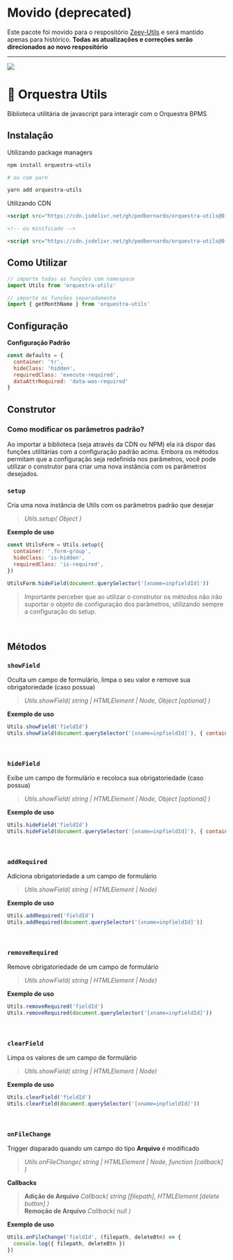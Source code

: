 # Movido (deprecated)

Este pacote foi movido para o respositório [Zeev-Utils](https://github.com/pedbernardo/zeev-utils) e será mantido apenas para histórico.
**Todas as atualizações e correções serão direcionados ao novo respositório**

---

[![](https://data.jsdelivr.com/v1/package/gh/pedbernardo/orquestra-utils/badge)](https://www.jsdelivr.com/package/gh/pedbernardo/orquestra-utils)
# 📎 Orquestra Utils
Biblioteca utilitária de javascript para interagir com o Orquestra BPMS

## Instalação
Utilizando package managers

```bash
npm install orquestra-utils

# ou com yarn

yarn add orquestra-utils
```

Utilizando CDN
```html
<script src="https://cdn.jsdelivr.net/gh/pedbernardo/orquestra-utils@0.5.6/dist/orquestra-utils.js"></script>

<!-- ou minificado -->

<script src="https://cdn.jsdelivr.net/gh/pedbernardo/orquestra-utils@0.5.6/dist/orquestra-utils.min.js"></script>
```


## Como Utilizar

```js
// importe todas as funções com namespace
import Utils from 'orquestra-utils'

// importe as funções separadamente
import { getMonthName } from 'orquestra-utils'
```

## Configuração

**Configuração Padrão**
```js
const defaults = {
  container: 'tr',
  hideClass: 'hidden',
  requiredClass: 'execute-required',
  dataAttrRequired: 'data-was-required'
}
```
## Construtor

### Como modificar os parâmetros padrão?
Ao importar a biblioteca (seja através da CDN ou NPM) ela irá dispor das funções utilitárias com a configuração padrão acima. Embora os métodos permitam que a configuração seja redefinida nos parâmetros, você pode utilizar o construtor para criar uma nova instância com os parâmetros desejados.
<br>

### `setup`
Cria uma nova instância de Utils com os parâmetros padrão que desejar

> _Utils.setup( Object )_

**Exemplo de uso**
```js
const UtilsForm = Utils.setup({
  container: '.form-group',
  hideClass: 'is-hidden',
  requiredClass: 'is-required',
})

UtilsForm.hideField(document.querySelector('[xname=inpfieldId]'))
```

> Importante perceber que ao utilizar o construtor os métodos não irão suportar o objeto de configuração dos parâmetros, utilizando sempre a configuração do setup.

<br>

## Métodos

### `showField`
Oculta um campo de formulário, limpa o seu valor e remove sua obrigatoriedade (caso possua)

> _Utils.showField( string | HTMLElement | Node, Object [optional] )_

**Exemplo de uso**
```js
Utils.showField('fieldId')
Utils.showField(document.querySelector('[xname=inpfieldId]'), { container: '.group' })
```

<br>

### `hideField`
Exibe um campo de formulário e recoloca sua obrigatoriedade (caso possua)

> _Utils.showField( string | HTMLElement | Node, Object [optional] )_

**Exemplo de uso**
```js
Utils.hideField('fieldId')
Utils.hideField(document.querySelector('[xname=inpfieldId]'), { container: '.group' })
```

<br>

### `addRequired`
Adiciona obrigatoriedade a um campo de formulário

> _Utils.showField( string | HTMLElement | Node)_

**Exemplo de uso**
```js
Utils.addRequired('fieldId')
Utils.addRequired(document.querySelector('[xname=inpfieldId]'))
```

<br>

### `removeRequired`
Remove obrigatoriedade de um campo de formulário

> _Utils.showField( string | HTMLElement | Node)_

**Exemplo de uso**
```js
Utils.removeRequired('fieldId')
Utils.removeRequired(document.querySelector('[xname=inpfieldId]'))
```

<br>

### `clearField`
Limpa os valores de um campo de formulário

> _Utils.showField( string | HTMLElement | Node)_

**Exemplo de uso**
```js
Utils.clearField('fieldId')
Utils.clearField(document.querySelector('[xname=inpfieldId]'))
```

<br>

### `onFileChange`
Trigger disparado quando um campo do tipo **Arquivo** é modificado

> _Utils.onFileChange( string | HTMLElement | Node, function [callback] )_

**Callbacks**
> **Adição de Arquivo** _Callback( string [filepath], HTMLElement [delete button] )_ <br>
> **Remoção de Arquivo** _Callback( null )_ 
 
**Exemplo de uso**
```js
Utils.onFileChange('fieldId', (filepath, deleteBtn) => {
  console.log({ filepath, deleteBtn })
})
```

